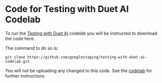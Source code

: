 # Code for Testing with Duet AI Codelab

To run the [Testing with Duet AI](TODO) codelab
you will be instructed to download the code here.

The command to do so is:

    git clone https://github.com/googlestaging/testing-with-duet-ai-codelab.git

You will not be uploading any changed to this code. See the
[codelab](TODO) for further instructions.
